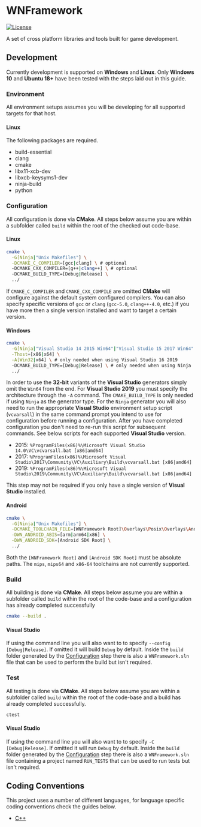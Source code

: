 # WNFramework

[![License]](LICENSE)

A set of cross platform libraries and tools built for game development.

## Development

Currently development is supported on **Windows** and **Linux**. Only
**Windows 10** and **Ubuntu 18+** have been tested with the steps laid out in
this guide.

### Environment

All environment setups assumes you will be developing for all supported targets
for that host.

#### Linux

The following packages are required.

* build-essential
* clang
* cmake
* libx11-xcb-dev
* libxcb-keysyms1-dev
* ninja-build
* python

### Configuration

All configuration is done via **CMake**. All steps below assume you are within a
subfolder called `build` within the root of the checked out code-base.

#### Linux

```sh
cmake \
  -G[Ninja|"Unix Makefiles"] \
  -DCMAKE_C_COMPILER=[gcc|clang] \ # optional
  -DCMAKE_CXX_COMPILER=[g++|clang++] \ # optional
  -DCMAKE_BUILD_TYPE=[Debug|Release] \
  ../
```

If `CMAKE_C_COMPILER` and `CMAKE_CXX_COMPILE` are omitted **CMake** will
configure against the default system configured compilers. You can also specify
specific versions of `gcc` or `clang` (`gcc-5.0`, `clang++-4.0`, etc.) if you
have more then a single version installed and want to target a certain version.

#### Windows

```sh
cmake \
  -G[Ninja|"Visual Studio 14 2015 Win64"|"Visual Studio 15 2017 Win64"|"Visual Studio 16 2019"] \
  -Thost=[x86|x64] \
  -A[Win32|x64] \ # only needed when using Visual Studio 16 2019
  -DCMAKE_BUILD_TYPE=[Debug|Release] \ # only needed when using Ninja
  ../
```

In order to use the **32-bit** variants of the **Visual Studio** generators
simply omit the `Win64` from the end. For **Visual Studio 2019** you must
specify the architecture through the `-A` command. The `CMAKE_BUILD_TYPE` is
only needed if using `Ninja` as the generator type. For the `Ninja` generator
you will also need to run the appropriate **Visual Studio** environment setup
script (`vcvarsall`) in the same command prompt you intend to use for
configuration before running a configuration. After you have completed
configuration you don't need to re-run this script for subsequent commands. See
below scripts for each supported **Visual Studio** version.

* 2015: `%ProgramFiles(x86)%\Microsoft Visual Studio 14.0\VC\vcvarsall.bat [x86|amd64]`
* 2017: `%ProgramFiles(x86)%\Microsoft Visual Studio\2017\Community\VC\Auxiliary\Build\vcvarsall.bat [x86|amd64]`
* 2019: `%ProgramFiles(x86)%\Microsoft Visual Studio\2019\Community\VC\Auxiliary\Build\vcvarsall.bat [x86|amd64]`

This step may not be required if you only have a single version of
**Visual Studio** installed.

#### Android

```sh
cmake \
  -G[Ninja|"Unix Makefiles"] \
  -DCMAKE_TOOLCHAIN_FILE=[WNFramework Root]\Overlays\Posix\Overlays\Android\android.toolchain.cmake \
  -DWN_ANDROID_ABIS=[arm|arm64|x86] \
  -DWN_ANDROID_SDK=[Android SDK Root] \
  ../
```

Both the `[WNFramework Root]` and `[Android SDK Root]` must be absolute paths.
The `mips`, `mips64` and `x86-64` toolchains are not currently supported.

### Build

All building is done via **CMake**. All steps below assume you are within a
subfolder called `build` within the root of the code-base and a configuration
has already completed successfully

```sh
cmake --build .
```

#### Visual Studio

If using the command line you will also want to to specify
`--config [Debug|Release]`. If omitted it will build `Debug` by default. Inside
the `build` folder generated by the [Configuration](#windows) step there is also
a `WNFramework.sln` file that can be used to perform the build but isn't
required.

### Test

All testing is done via **CMake**. All steps below assume you are within a
subfolder called `build` within the root of the code-base and a build has
already completed successfully.

```sh
ctest
```

#### Visual Studio

If using the command line you will also want to to specify `-C [Debug|Release]`.
If omitted it will run `Debug` by default. Inside the `build` folder generated
by the [Configuration](#windows) step there is also a `WNFramework.sln` file
containing a project named `RUN_TESTS` that can be used to run tests but isn't
required.

## Coding Conventions

This project uses a number of different languages, for language specific coding
conventions check the guides below.

* [C++](documents/coding-conventions/cpp.md)

<!-- external links -->
[License]: https://img.shields.io/github/license/WNProject/WNFramework?label=License
